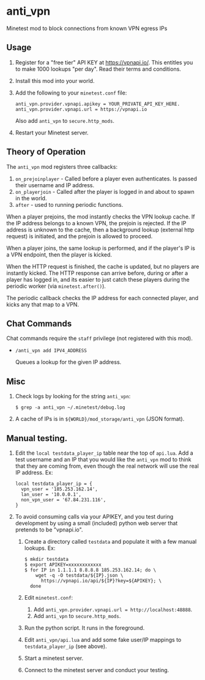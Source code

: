 # anti_vpn
Minetest mod to block connections from known VPN egress IPs

## Usage

1. Register for a "free tier" API KEY at https://vpnapi.io/.  This entitles
   you to make 1000 lookups "per day".  Read their terms and conditions.

1. Install this mod into your world.

1. Add the following to your `minetest.conf` file:

   ```
   anti_vpn.provider.vpnapi.apikey = YOUR_PRIVATE_API_KEY_HERE.
   anti_vpn.provider.vpnapi.url = https://vpnapi.io
   ```

   Also add `anti_vpn` to `secure.http_mods`.

1. Restart your Minetest server.

## Theory of Operation

The `anti_vpn` mod registers three callbacks:

1. `on_prejoinplayer` - Called before a player even authenticates.  Is passed
    their username and IP address.
1. `on_playerjoin` - Called after the player is logged in and about to spawn in
    the world.
1.  `after` - used to running periodic functions.

When a player prejoins, the mod instantly checks the VPN lookup cache.  If the
IP address belongs to a known VPN, the prejoin is rejected.  If the IP address
is unknown to the cache, then a background lookup (external http request) is
initiated, and the prejoin is allowed to proceed.

When a player joins, the same lookup is performed, and if the player's IP is
a VPN endpoint, then the player is kicked.

When the HTTP request is finished, the cache is updated, but no players are
instantly kicked.  The HTTP response can arrive before, during or after a
player has logged in, and its easier to just catch these players during the
periodic worker (via `minetest.after()`).

The periodic callback checks the IP address for each connected player, and
kicks any that map to a VPN.

## Chat Commands

Chat commands require the `staff` privilege (not registered with this mod).

- `/anti_vpn add IPV4_ADDRESS`

  Queues a lookup for the given IP address.


## Misc

1. Check logs by looking for the string `anti_vpn`:

   `$ grep -a anti_vpn ~/.minetest/debug.log`

1. A cache of IPs is in `${WORLD}/mod_storage/anti_vpn` (JSON format).

## Manual testing.

1. Edit the `local testdata_player_ip` table near the top of `api.lua`.  Add
   a test username and an IP that you would like the `anti_vpn` mod to think
   that they are coming from, even though the real network will use the real
   IP address.  Ex:

   ```
   local testdata_player_ip = {
     vpn_user = '185.253.162.14',
     lan_user = '10.0.0.1',
     non_vpn_user = '67.84.231.116',
   }
   ```

1. To avoid consuming calls via your APIKEY, and you test during development
   by using a small (included) python web server that pretends to be
   "vpnapi.io".

   1. Create a directory called `testdata` and populate it with a few
      manual lookups.  Ex:

      ```
      $ mkdir testdata
      $ export APIKEY=xxxxxxxxxxxx
      $ for IP in 1.1.1.1 8.8.8.8 185.253.162.14; do \
          wget -q -O testdata/${IP}.json \
            https://vpnapi.io/api/${IP}?key=${APIKEY}; \
        done
      ```

   1. Edit `minetest.conf`:
      1. Add `anti_vpn.provider.vpnapi.url = http://localhost:48888`.
      1. Add `anti_vpn` to `secure.http_mods`.

   1. Run the python script.  It runs in the foreground.

   1. Edit `anti_vpn/api.lua` and add some fake user/IP mappings to
      `testdata_player_ip` (see above).

   1. Start a minetest server.

   1. Connect to the minetest server and conduct your testing.
